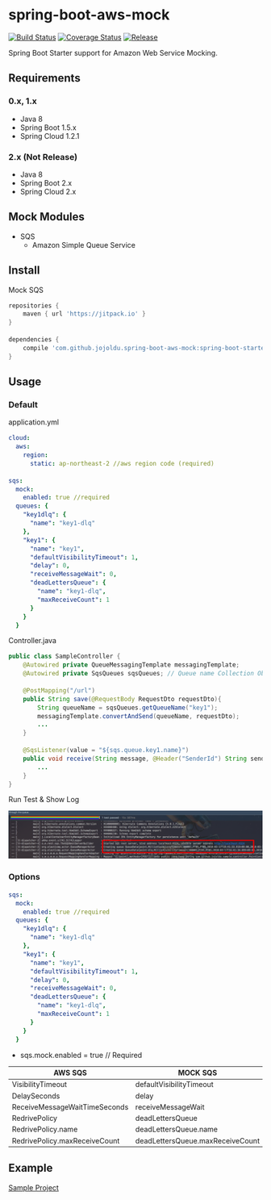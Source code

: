 # spring-boot-aws-mock

[![Build Status](https://travis-ci.org/jojoldu/spring-boot-aws-mock.svg?branch=master)](https://travis-ci.org/jojoldu/spring-boot-aws-mock) [![Coverage Status](https://coveralls.io/repos/github/jojoldu/spring-boot-aws-mock/badge.svg?branch=master)](https://coveralls.io/github/jojoldu/spring-boot-aws-mock?branch=master) [![Release](https://jitpack.io/v/jojoldu/spring-boot-aws-mock.svg)](https://jitpack.io/#jojoldu/spring-boot-aws-mock) 

Spring Boot Starter support for Amazon Web Service Mocking.

## Requirements

### 0.x, 1.x

* Java 8
* Spring Boot 1.5.x
* Spring Cloud 1.2.1

### 2.x (Not Release)

* Java 8
* Spring Boot 2.x
* Spring Cloud 2.x

## Mock Modules

* SQS
  * Amazon Simple Queue Service



## Install

Mock SQS

```groovy
repositories {
    maven { url 'https://jitpack.io' }
}

dependencies {
    compile 'com.github.jojoldu.spring-boot-aws-mock:spring-boot-starter-mock-sqs:0.0.7'
}
```

## Usage

### Default

application.yml

```yml
cloud:
  aws:
    region:
      static: ap-northeast-2 //aws region code (required)

sqs:
  mock:
    enabled: true //required
  queues: {
    "key1dlq": {
      "name": "key1-dlq"
    },
    "key1": {
      "name": "key1",
      "defaultVisibilityTimeout": 1,
      "delay": 0,
      "receiveMessageWait": 0,
      "deadLettersQueue": {
        "name": "key1-dlq",
        "maxReceiveCount": 1
      }
    }
  }
```

Controller.java

```java
public class SampleController {
    @Autowired private QueueMessagingTemplate messagingTemplate;
    @Autowired private SqsQueues sqsQueues; // Queue name Collection Object

    @PostMapping("/url")
    public String save(@RequestBody RequestDto requestDto){
        String queueName = sqsQueues.getQueueName("key1");
        messagingTemplate.convertAndSend(queueName, requestDto);
        ...
    }

    @SqsListener(value = "${sqs.queue.key1.name}")
    public void receive(String message, @Header("SenderId") String senderId) throws IOException {
        ...
    }
}
```

Run Test & Show Log

![log](./images/log.png)


### Options

```yml
sqs:
  mock:
    enabled: true //required
  queues: {
    "key1dlq": {
      "name": "key1-dlq"
    },
    "key1": {
      "name": "key1",
      "defaultVisibilityTimeout": 1,
      "delay": 0,
      "receiveMessageWait": 0,
      "deadLettersQueue": {
        "name": "key1-dlq",
        "maxReceiveCount": 1
      }
    }
  }
```

* sqs.mock.enabled = true // Required
      
| AWS SQS                       | MOCK SQS                         |
|-------------------------------|----------------------------------|
| VisibilityTimeout             | defaultVisibilityTimeout         |
| DelaySeconds                  | delay                            |
| ReceiveMessageWaitTimeSeconds | receiveMessageWait               |
| RedrivePolicy                 | deadLettersQueue                 |
| RedrivePolicy.name            | deadLettersQueue.name            |
| RedrivePolicy.maxReceiveCount | deadLettersQueue.maxReceiveCount |

## Example

[Sample Project](https://github.com/jojoldu/spring-boot-aws-mock/tree/master/spring-boot-starter-mock-sample)



